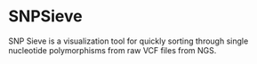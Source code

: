 # SNPSieve
SNP Sieve is a visualization tool for quickly sorting through single nucleotide polymorphisms from raw VCF files from NGS.
